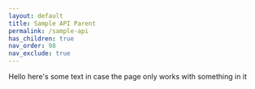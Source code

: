 ```yaml
---
layout: default
title: Sample API Parent
permalink: /sample-api
has_children: true
nav_order: 98
nav_exclude: true
---
```


Hello here's some text in case the page only works with something in it